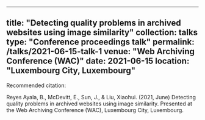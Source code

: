 
---
title: "Detecting quality problems in archived websites using image similarity"
collection: talks
type: "Conference proceedings talk"
permalink: /talks/2021-06-15-talk-1
venue: "Web Archiving Conference (WAC)"
date: 2021-06-15
location: "Luxembourg City, Luxembourg"
---

Recommended citation:  

Reyes Ayala, B., McDevitt, E., Sun, J., & Liu, Xiaohui. (2021, June) Detecting quality problems in archived websites using image similarity. Presented at the Web Archiving Conference (WAC), Luxembourg City, Luxembourg.

